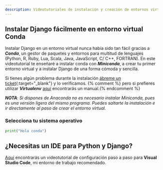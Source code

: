 ```yaml
---
description: Videotutoriales de instalación y creación de entornos virtuales vía Conda para instalar Django Framework fácilmente en Windows, GNU/Linux y Mac OS X.
---
```


## Instalar Django fácilmente en entorno virtual Conda

Instalar Django en un entorno virtual nunca había sido tan fácil gracias a ***Conda***, un gestor de paquetes y entornos para multitud de lenguajes (Python, R, Ruby, Lua, Scala, Java, JavaScript, C/ C++, FORTRAN). En este videotutorial te enseñaré a instalar conda con ***Miniconda***, a crear tu primer entorno virtual y a instalar Django de una forma cómoda y sencilla. 

Si tienes algún problema durante la instalación [ábreme un ticket](https://github.com/hcosta/instalardjango.com/issues){:target="_blank"} y lo verificamos. {% comment %} pero si prefieres utilizar ***Virtualenv*** [aquí](virtualenv.md) encontrarás un manual.{% endcomment %}

***NOTA***: *Si dispones de Anaconda no es necesario instalar Miniconda, pues es una versión ligera del mismo programa. Puedes saltarte la instalación e ir directamente al paso de crear el entorno virtual.*

### Selecciona tu sistema operativo

```python
print("Hola conda")
```

## ¿Necesitas un IDE para Python y Django?

[Aquí](visualstudiocode.md) encontrarás un videotutorial de configuración paso a paso para **Visual Studio Code**, mi entorno de trabajo recomendado.
